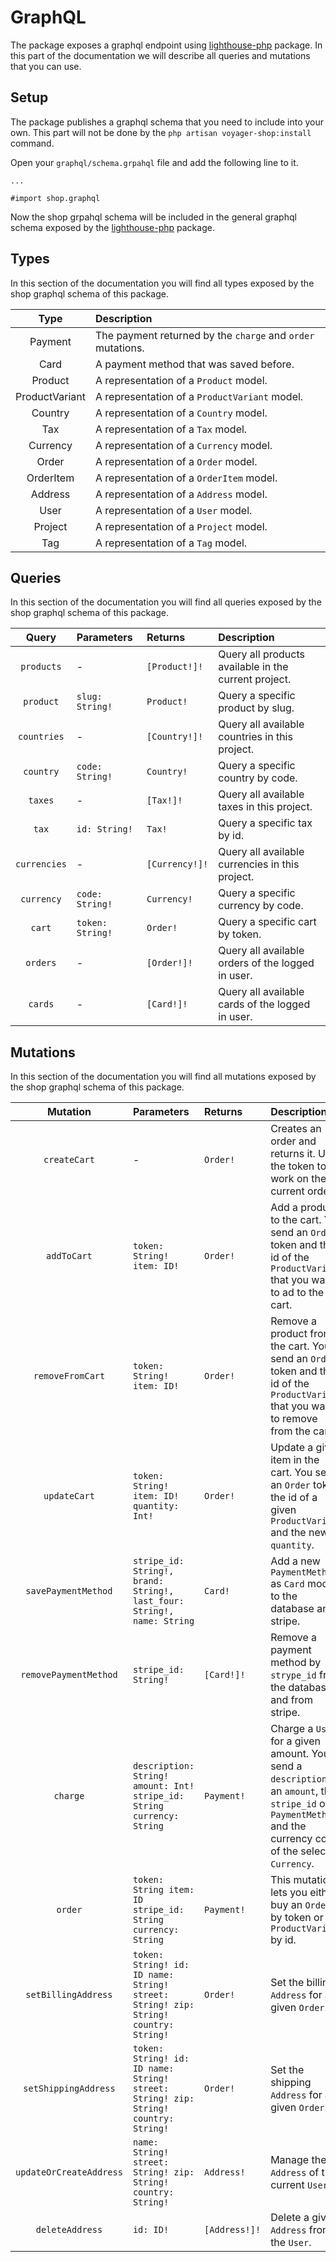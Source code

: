 # GraphQL

The package exposes a graphql endpoint using [lighthouse-php](https://lighthouse-php.com) package. In this part of the documentation we will describe all queries and mutations that you can use.

## Setup

The package publishes a graphql schema that you need to include into your own. This part will not be done by the `php artisan voyager-shop:install` command.

Open your `graphql/schema.grpahql` file and add the following line to it.

```
...

#import shop.graphql
```

Now the shop grpahql schema will be included in the general graphql schema exposed by the [lighthouse-php](https://lighthouse-php.com) package.

## Types

In this section of the documentation you will find all types exposed by the shop graphql schema of this package.

|      Type      | Description                                                 |
|:--------------:|:------------------------------------------------------------|
|    Payment     | The payment returned by the `charge` and `order` mutations. |
|      Card      | A payment method that was saved before.                     |
|    Product     | A representation of a `Product` model.                      |
| ProductVariant | A representation of a `ProductVariant` model.               |
|    Country     | A representation of a `Country` model.                      |
|      Tax       | A representation of a `Tax` model.                          |
|    Currency    | A representation of a `Currency` model.                     |
|     Order      | A representation of a `Order` model.                        |
|   OrderItem    | A representation of a `OrderItem` model.                    |
|    Address     | A representation of a `Address` model.                      |
|      User      | A representation of a `User` model.                         |
|    Project     | A representation of a `Project` model.                      |
|      Tag       | A representation of a `Tag` model.                          |

## Queries

In this section of the documentation you will find all queries exposed by the shop graphql schema of this package.

|   Query    | Parameters       | Returns        | Description                                          |
|:----------:|:-----------------|:---------------|:-----------------------------------------------------|
|  `products`  | -                | `[Product!]!`  | Query all products available in the current project. |
|  `product`   | `slug: String!`  | `Product!`     | Query a specific product by slug.                    |
| `countries`  | -                | `[Country!]!`  | Query all available countries in this project.       |
|  `country`   | `code: String!`  | `Country!`     | Query a specific country by code.                    |
|   `taxes`    | -                | `[Tax!]!`      | Query all available taxes in this project.           |
|    `tax`     | `id: String!`    | `Tax!`         | Query a specific tax by id.                          |
| `currencies` | -                | `[Currency!]!` | Query all available currencies in this project.      |
|  `currency`  | `code: String!`  | `Currency!`    | Query a specific currency by code.                   |
|    `cart`    | `token: String!` | `Order!`       | Query a specific cart by token.                      |
|   `orders`   | -                | `[Order!]!`    | Query all available orders of the logged in user.    |
|   `cards`    | -                | `[Card!]!`     | Query all available cards of the logged in user.     |

## Mutations

In this section of the documentation you will find all mutations exposed by the shop graphql schema of this package.

|Mutation| Parameters|Returns| Description|
|:-:|:-|:-|:-|
|`createCart`|-|`Order!`|Creates an order and returns it. Use the token to work on the current order.|
|`addToCart`|`token: String! item: ID!`|`Order!`|Add a product to the cart. You send an `Order` token and the id of the `ProductVariant` that you want to ad to the cart.|
|`removeFromCart`|`token: String! item: ID!`|`Order!`|Remove a product from the cart. You send an `Order` token and the id of the `ProductVariant` that you want to remove from the cart.|
|`updateCart`|`token: String! item: ID! quantity: Int!`|`Order!`|Update a given item in the cart. You send an `Order` token, the id of a given `ProductVariant` and the new `quantity`.|
|`savePaymentMethod`|`stripe_id: String!, brand: String!, last_four: String!, name: String`|`Card!`|Add a new `PaymentMethod` as `Card` model to the database and stripe.|
|`removePaymentMethod`|`stripe_id: String!`|`[Card!]!`|Remove a payment method by `strype_id` from the database and from stripe.|
|`charge`|`description: String! amount: Int! stripe_id: String currency: String`|`Payment!`|Charge a `User` for a given amount. You send a `description`, an `amount`, the `stripe_id` of a `PaymentMethod` and the currency code of the selected `Currency`.|
|`order`|`token: String item: ID stripe_id: String currency: String`|`Payment!`|This mutation lets you either buy an `Order` by token or a `ProductVariant` by id.|
|`setBillingAddress`|`token: String! id: ID name: String! street: String! zip: String! country: String!`|`Order!`|Set the billing `Address` for a given `Order`.|
|`setShippingAddress`|`token: String! id: ID name: String! street: String! zip: String! country: String!`|`Order!`|Set the shipping `Address` for a given `Order`.|
|`updateOrCreateAddress`|`name: String! street: String! zip: String! country: String!`|`Address!`|Manage the `Address` of the current `User`.|
|`deleteAddress`|`id: ID!`|`[Address!]!`|Delete a given `Address` from the `User`.|

